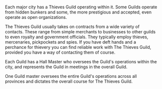 Each major city has a Thieves Guild operating within it. Some Guilds operate from hidden bunkers and some, the more prestigious and accepted, even operate as open organizations.

The Thieves Guild usually takes on contracts from a wide variety of contacts. These range from simple merchants to businesses to other guilds to even royalty and government officials.
They typically employ thieves, mercenaries, pickpockets and spies. If you have deft hands and a perchance for thievery you can find reliable work with The Thieves Guild, provided you have a way of contacting them of course.

Each Guild has a Hall Master who oversees the Guild's operations within the city, and represents the Guild in meetings in the overall Guild.

One Guild master oversees the entire Guild's operations across all provinces and dictates the overall course for The Thieves Guild.